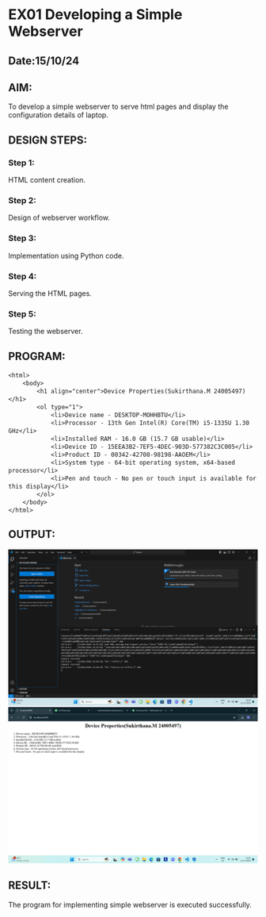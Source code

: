 # EX01 Developing a Simple Webserver
## Date:15/10/24

## AIM:
To develop a simple webserver to serve html pages and display the configuration details of laptop.

## DESIGN STEPS:
### Step 1: 
HTML content creation.

### Step 2:
Design of webserver workflow.

### Step 3:
Implementation using Python code.

### Step 4:
Serving the HTML pages.

### Step 5:
Testing the webserver.

## PROGRAM:
```
<html>
    <body>
        <h1 align="center">Device Properties(Sukirthana.M 24005497)</h1>
        <ol type="1">
            <li>Device name - DESKTOP-MOHHBTU</li>
            <li>Processor - 13th Gen Intel(R) Core(TM) i5-1335U 1.30 GHz</li>
            <li>Installed RAM - 16.0 GB (15.7 GB usable)</li>
            <li>Device ID - 15EEA3B2-7EF5-4DEC-903D-577382C3C005</li>
            <li>Product ID - 00342-42708-98198-AAOEM</li>
            <li>System type - 64-bit operating system, x64-based processor</li>
            <li>Pen and touch - No pen or touch input is available for this display</li>
        </ol>
    </body>
</html>
```
## OUTPUT:
![alt text](<Screenshot (9).png>)
![alt text](<Screenshot (11).png>)
## RESULT:
The program for implementing simple webserver is executed successfully.
